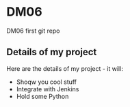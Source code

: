 # DM06
DM06 first git repo
## Details of my project
Here are the details of my project - it will:
- Shoqw you cool stuff
- Integrate with Jenkins
- Hold some Python
